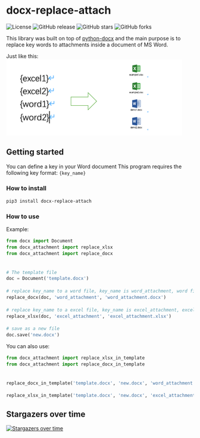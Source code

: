 # docx-replace-attach
![License](https://img.shields.io/github/license/mintya/docx-replace-attach)
![GitHub release](https://img.shields.io/github/release/mintya/docx-replace-attach)
![GitHub stars](https://img.shields.io/github/stars/mintya/docx-replace-attach)
![GitHub forks](https://img.shields.io/github/forks/mintya/docx-replace-attach)  

This library was built on top of [python-docx](https://python-docx.readthedocs.io/en/latest/index.html) and the main purpose is to replace key words to attachments inside a document of MS Word.    
  
Just like this:   
![Example](images/img.png)  

## Getting started
You can define a key in your Word document This program requires the following key format: `{key_name}`
### How to install
```sh
pip3 install docx-replace-attach
```
### How to use
Example:
```py
from docx import Document
from docx_attachment import replace_xlsx
from docx_attachment import replace_docx


# The template file
doc = Document('template.docx')

# replace key_name to a word file, key_name is word_attachment, word file is word_attachment.docx
replace_docx(doc, 'word_attachment', 'word_attachment.docx')

# replace key_name to a excel file, key_name is excel_attachment, excel file is excel_attachment.xlsx
replace_xlsx(doc, 'excel_attachment', 'excel_attachment.xlsx')

# save as a new file
doc.save('new.docx')

```
You can also use:
```py
from docx_attachment import replace_xlsx_in_template
from docx_attachment import replace_docx_in_template


replace_docx_in_template('template.docx', 'new.docx', 'word_attachment', 'word_attachment.docx')

replace_xlsx_in_template('template.docx', 'new.docx', 'excel_attachment', 'excel_attachment.xlsx')

```
## Stargazers over time
[![Stargazers over time](https://starchart.cc/mintya/docx-replace-attach.svg?variant=adaptive)](https://starchart.cc/mintya/docx-replace-attach)
